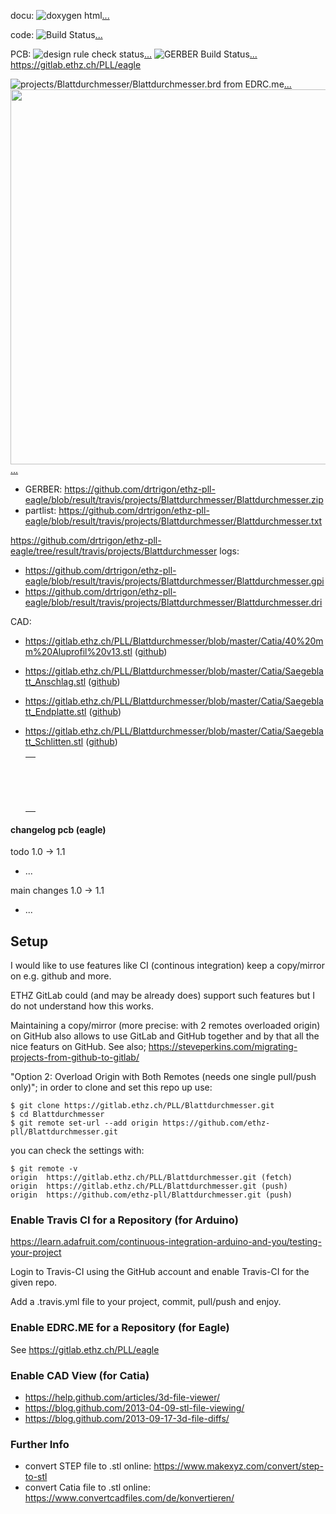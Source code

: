 <!--
docu: [![doxygen html](https://raw.githubusercontent.com/ethz-pll/Blattdurchmesser/result/docu/doc/html/doxygen.png)](https://rawgit.com/ethz-pll/Blattdurchmesser/result/docu/doc/html/index.html)

[comment]: # (doxygen latex pdf output? https://github.com/drtrigon/sketchbook/blob/result/docu/doc/latex/refman.pdf)

code: [![Build Status](https://travis-ci.org/ethz-pll/Blattdurchmesser.svg?branch=master)](https://travis-ci.org/ethz-pll/Blattdurchmesser)

PCB: [![design rule check status](https://edrc.me/api/v1/user/drtrigon/project/ethz-pll-eagle/img/status.svg)](https://edrc.me/g/drtrigon/ethz-pll-eagle)
[![GERBER Build Status](https://travis-ci.org/drtrigon/ethz-pll-eagle.svg?branch=master)](https://travis-ci.org/drtrigon/ethz-pll-eagle)
https://gitlab.ethz.ch/PLL/eagle

[![projects/Blattdurchmesser/Blattdurchmesser.brd from EDRC.me](https://edrc.me/api/v1/user/drtrigon/project/ethz-pll-eagle/img/file/projects%2FBlattdurchmesser%2FBlattdurchmesser.png?ref=refs%2Fheads%2Fmaster)](https://edrc.me/g/drtrigon/ethz-pll-eagle)
[![projects/Blattdurchmesser/Blattdurchmesser.png](https://raw.githubusercontent.com/drtrigon/ethz-pll-eagle/result/travis/projects/Blattdurchmesser/Blattdurchmesser.png)](https://github.com/drtrigon/ethz-pll-eagle/blob/result/travis/projects/Blattdurchmesser/Blattdurchmesser.png)
* GERBER: https://github.com/drtrigon/ethz-pll-eagle/blob/result/travis/projects/Blattdurchmesser/Blattdurchmesser.zip
* partlist: https://github.com/drtrigon/ethz-pll-eagle/blob/result/travis/projects/Blattdurchmesser/Blattdurchmesser.txt
-->
docu: ![doxygen html](https://raw.githubusercontent.com/ethz-pll/Blattdurchmesser/result/docu/doc/html/doxygen.png)[...](https://rawgit.com/ethz-pll/Blattdurchmesser/result/docu/doc/html/index.html)

[comment]: # (doxygen latex pdf output? https://github.com/drtrigon/sketchbook/blob/result/docu/doc/latex/refman.pdf)

code: ![Build Status](https://travis-ci.org/ethz-pll/Blattdurchmesser.svg?branch=master)[...](https://travis-ci.org/ethz-pll/Blattdurchmesser)

PCB: ![design rule check status](https://edrc.me/api/v1/user/drtrigon/project/ethz-pll-eagle/img/status.svg)[...](https://edrc.me/g/drtrigon/ethz-pll-eagle)
![GERBER Build Status](https://travis-ci.org/drtrigon/ethz-pll-eagle.svg?branch=master)[...](https://travis-ci.org/drtrigon/ethz-pll-eagle)
https://gitlab.ethz.ch/PLL/eagle

![projects/Blattdurchmesser/Blattdurchmesser.brd from EDRC.me](https://edrc.me/api/v1/user/drtrigon/project/ethz-pll-eagle/img/file/projects%2FBlattdurchmesser%2FBlattdurchmesser.png?ref=refs%2Fheads%2Fmaster)[...](https://edrc.me/g/drtrigon/ethz-pll-eagle)
<img src="https://raw.githubusercontent.com/drtrigon/ethz-pll-eagle/result/travis/projects/Blattdurchmesser/Blattdurchmesser.png" width="600">
[...](https://github.com/drtrigon/ethz-pll-eagle/blob/result/travis/projects/Blattdurchmesser/Blattdurchmesser.png)
* GERBER: https://github.com/drtrigon/ethz-pll-eagle/blob/result/travis/projects/Blattdurchmesser/Blattdurchmesser.zip
* partlist: https://github.com/drtrigon/ethz-pll-eagle/blob/result/travis/projects/Blattdurchmesser/Blattdurchmesser.txt

https://github.com/drtrigon/ethz-pll-eagle/tree/result/travis/projects/Blattdurchmesser logs:
* https://github.com/drtrigon/ethz-pll-eagle/blob/result/travis/projects/Blattdurchmesser/Blattdurchmesser.gpi
* https://github.com/drtrigon/ethz-pll-eagle/blob/result/travis/projects/Blattdurchmesser/Blattdurchmesser.dri

CAD: 
* https://gitlab.ethz.ch/PLL/Blattdurchmesser/blob/master/Catia/40%20mm%20Aluprofil%20v13.stl
  ([github](https://github.com/ethz-pll/Blattdurchmesser/blob/master/Catia/40%20mm%20Aluprofil%20v13.stl))
* https://gitlab.ethz.ch/PLL/Blattdurchmesser/blob/master/Catia/Saegeblatt_Anschlag.stl
  ([github](https://github.com/ethz-pll/Blattdurchmesser/blob/master/Catia/Saegeblatt_Anschlag.stl))
* https://gitlab.ethz.ch/PLL/Blattdurchmesser/blob/master/Catia/Saegeblatt_Endplatte.stl
  ([github](https://github.com/ethz-pll/Blattdurchmesser/blob/master/Catia/Saegeblatt_Endplatte.stl))
* https://gitlab.ethz.ch/PLL/Blattdurchmesser/blob/master/Catia/Saegeblatt_Schlitten.stl
  ([github](https://github.com/ethz-pll/Blattdurchmesser/blob/master/Catia/Saegeblatt_Schlitten.stl))

    <table>
      <tr>
        <td>
          <script src="https://embed.github.com/view/3d/ethz-pll/Blattdurchmesser/master/Catia/40%20mm%20Aluprofil%20v13.stl"></script><br>
          <script src="https://embed.github.com/view/3d/ethz-pll/Blattdurchmesser/master/Catia/Saegeblatt_Anschlag.stl"></script><br>
          <script src="https://embed.github.com/view/3d/ethz-pll/Blattdurchmesser/master/Catia/Saegeblatt_Endplatte.stl"></script><br>
          <script src="https://embed.github.com/view/3d/ethz-pll/Blattdurchmesser/master/Catia/Saegeblatt_Schlitten.stl"></script><br>
        </td>
      </tr>
    </table>

#### changelog pcb (eagle)

todo 1.0 -> 1.1

* ...

main changes 1.0 -> 1.1

* ...

## Setup

I would like to use features like CI (continous integration) keep a copy/mirror on e.g. github and more.

ETHZ GitLab could (and may be already does) support such features but I do not understand how this works.

Maintaining a copy/mirror (more precise: with 2 remotes overloaded origin) on GitHub also allows
to use GitLab and GitHub together and by that all the nice featurs on GitHub.
See also; https://steveperkins.com/migrating-projects-from-github-to-gitlab/

"Option 2: Overload Origin with Both Remotes (needs one single pull/push only)"; in order to clone
and set this repo up use:
```
$ git clone https://gitlab.ethz.ch/PLL/Blattdurchmesser.git
$ cd Blattdurchmesser
$ git remote set-url --add origin https://github.com/ethz-pll/Blattdurchmesser.git
```
you can check the settings with:
```
$ git remote -v
origin  https://gitlab.ethz.ch/PLL/Blattdurchmesser.git (fetch)
origin  https://gitlab.ethz.ch/PLL/Blattdurchmesser.git (push)
origin  https://github.com/ethz-pll/Blattdurchmesser.git (push)
```

### Enable Travis CI for a Repository (for Arduino)
https://learn.adafruit.com/continuous-integration-arduino-and-you/testing-your-project

Login to Travis-CI using the GitHub account and enable Travis-CI for the given repo.

Add a .travis.yml file to your project, commit, pull/push and enjoy.

### Enable EDRC.ME for a Repository (for Eagle)
See https://gitlab.ethz.ch/PLL/eagle

### Enable CAD View (for Catia)
* https://help.github.com/articles/3d-file-viewer/
* https://blog.github.com/2013-04-09-stl-file-viewing/
* https://blog.github.com/2013-09-17-3d-file-diffs/

### Further Info
* convert STEP file to .stl online: https://www.makexyz.com/convert/step-to-stl
* convert Catia file to .stl online: https://www.convertcadfiles.com/de/konvertieren/
